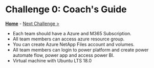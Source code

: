 # Challenge 0: Coach's Guide

**[Home](README.md)** - [Next Challenge >](./01-SAP-Auto-Deployment.md)

- Each team should have a Azure and M365 Subscription.
- All team members can access azure resource group.
- You can create Azure NetApp Files account and volumes.
- All team members can login to power platform and create power automate flow, power app and access power BI.
- Virtual machine with Ubuntu LTS 18.0



